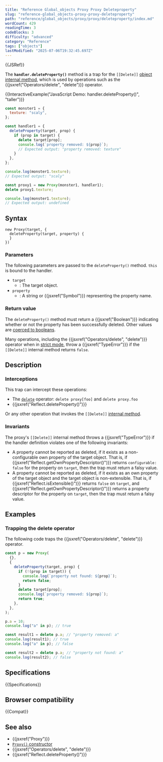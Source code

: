 ```yaml
---
title: "Reference Global_objects Proxy Proxy Deleteproperty"
slug: "reference-global_objects-proxy-proxy-deleteproperty"
path: "reference/global_objects/proxy/proxy/deleteproperty/index.md"
wordCount: 429
readingTime: 3
codeBlocks: 3
difficulty: "advanced"
category: "Reference"
tags: ["objects"]
lastModified: "2025-07-06T19:32:45.697Z"
---
```



{{JSRef}}

The **`handler.deleteProperty()`** method is a trap for the `[[Delete]]` [object internal method](/en-US/docs/Web/JavaScript/Reference/Global_Objects/Proxy#object_internal_methods), which is used by operations such as the {{jsxref("Operators/delete", "delete")}} operator.

{{InteractiveExample("JavaScript Demo: handler.deleteProperty()", "taller")}}

```js interactive-example
const monster1 = {
  texture: "scaly",
};

const handler1 = {
  deleteProperty(target, prop) {
    if (prop in target) {
      delete target[prop];
      console.log(`property removed: ${prop}`);
      // Expected output: "property removed: texture"
    }
  },
};

console.log(monster1.texture);
// Expected output: "scaly"

const proxy1 = new Proxy(monster1, handler1);
delete proxy1.texture;

console.log(monster1.texture);
// Expected output: undefined
```

## Syntax

```js-nolint
new Proxy(target, {
  deleteProperty(target, property) {
  }
})
```

### Parameters

The following parameters are passed to the `deleteProperty()` method. `this` is bound to the handler.

- `target`
  - : The target object.
- `property`
  - : A string or {{jsxref("Symbol")}} representing the property name.

### Return value

The `deleteProperty()` method must return a {{jsxref("Boolean")}} indicating whether or not the property has been successfully deleted. Other values are [coerced to booleans](/en-US/docs/Web/JavaScript/Reference/Global_Objects/Boolean#boolean_coercion).

Many operations, including the {{jsxref("Operators/delete", "delete")}} operator when in [strict mode](/en-US/docs/Web/JavaScript/Reference/Strict_mode), throw a {{jsxref("TypeError")}} if the `[[Delete]]` internal method returns `false`.

## Description

### Interceptions

This trap can intercept these operations:

- The [`delete`](/en-US/docs/Web/JavaScript/Reference/Operators/delete) operator: `delete proxy[foo]` and
  `delete proxy.foo`
- {{jsxref("Reflect.deleteProperty()")}}

Or any other operation that invokes the `[[Delete]]` [internal method](/en-US/docs/Web/JavaScript/Reference/Global_Objects/Proxy#object_internal_methods).

### Invariants

The proxy's `[[Delete]]` internal method throws a {{jsxref("TypeError")}} if the handler definition violates one of the following invariants:

- A property cannot be reported as deleted, if it exists as a non-configurable own property of the target object. That is, if {{jsxref("Reflect.getOwnPropertyDescriptor()")}} returns `configurable: false` for the property on `target`, then the trap must return a falsy value.
- A property cannot be reported as deleted, if it exists as an own property of the target object and the target object is non-extensible. That is, if {{jsxref("Reflect.isExtensible()")}} returns `false` on `target`, and {{jsxref("Reflect.getOwnPropertyDescriptor()")}} returns a property descriptor for the property on `target`, then the trap must return a falsy value.

## Examples

### Trapping the delete operator

The following code traps the {{jsxref("Operators/delete", "delete")}} operator.

```js
const p = new Proxy(
  {},
  {
    deleteProperty(target, prop) {
      if (!(prop in target)) {
        console.log(`property not found: ${prop}`);
        return false;
      }
      delete target[prop];
      console.log(`property removed: ${prop}`);
      return true;
    },
  },
);

p.a = 10;
console.log("a" in p); // true

const result1 = delete p.a; // "property removed: a"
console.log(result1); // true
console.log("a" in p); // false

const result2 = delete p.a; // "property not found: a"
console.log(result2); // false
```

## Specifications

{{Specifications}}

## Browser compatibility

{{Compat}}

## See also

- {{jsxref("Proxy")}}
- [`Proxy()` constructor](/en-US/docs/Web/JavaScript/Reference/Global_Objects/Proxy/Proxy)
- {{jsxref("Operators/delete", "delete")}}
- {{jsxref("Reflect.deleteProperty()")}}
